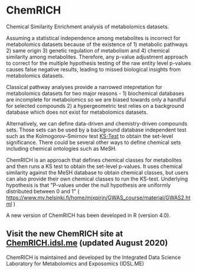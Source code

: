 # ChemRICH

Chemical Similarity Enrichment analysis of metabolomics datasets. 

Assuming a statistical independence among metabolites is incorrect for metabolomics datasets because of the existence of 1) metabolic pathways 2) same origin 3) genetic regulation of metabolism and 4) chemical similarity among metabolites. Therefore, any p-value adjustment approach to correct for the multiple hypothesis testing of the raw entity level p-values causes false negative results, leading to missed biological insights from metabolomics datasets. 

Classical pathway analyses provide a narrowed intepretation for metabolomics datasets for two major reasons - 1) biochemical databases are incomplete for metabolomics so we are biased towards only a handful for selected compounds 2) a hypergeometric test relies on a background database which does not exist for metabolomics datasets.  

Alternatively, we can define data-driven and chemistry-driven compounds sets. Those sets can be used by a background database independent test such as the Kolmogorov–Smirnov test [KS-Test](https://en.wikipedia.org/wiki/Kolmogorov%E2%80%93Smirnov_test) to obtain the set-level significance. There could be several other ways to define chemical sets including chemical ontologies such as MeSH. 

ChemRICH is an approach that defines chemical classes for metabolites and then runs a KS test to obtain the set-level p-values. It uses chemical similarity against the MeSH database to obtain chemical classes, but users can also provide their own chemical classes to run the KS-test. Underlying hypothesis is that "P-values under the null hypothesis are uniformly distributed between 0 and 1" (  
 https://www.mv.helsinki.fi/home/mjxpirin/GWAS_course/material/GWAS2.html ) 

A new version of ChemRICH has been developed in R (version 4.0).  

## Visit the new ChemRICH site at [ChemRICH.idsl.me](http://chemrich.idsl.me) (updated August 2020)

ChemRICH is maintained and developed by the Integrated Data Science Laboratory for Metabolomics and Exposomics (IDSL.ME)

